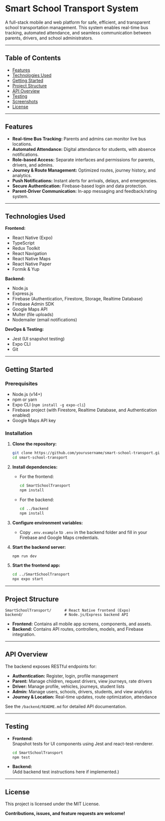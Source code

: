 # Smart School Transport System

A full-stack mobile and web platform for safe, efficient, and transparent school transportation management. This system enables real-time bus tracking, automated attendance, and seamless communication between parents, drivers, and school administrators.

---

## Table of Contents

- [Features](#features)
- [Technologies Used](#technologies-used)
- [Getting Started](#getting-started)
- [Project Structure](#project-structure)
- [API Overview](#api-overview)
- [Testing](#testing)
- [Screenshots](#screenshots)
- [License](#license)

---

## Features

- **Real-time Bus Tracking:** Parents and admins can monitor live bus locations.
- **Automated Attendance:** Digital attendance for students, with absence notifications.
- **Role-based Access:** Separate interfaces and permissions for parents, drivers, and admins.
- **Journey & Route Management:** Optimized routes, journey history, and analytics.
- **Push Notifications:** Instant alerts for arrivals, delays, and emergencies.
- **Secure Authentication:** Firebase-based login and data protection.
- **Parent-Driver Communication:** In-app messaging and feedback/rating system.

---

## Technologies Used

**Frontend:**
- React Native (Expo)
- TypeScript
- Redux Toolkit
- React Navigation
- React Native Maps
- React Native Paper
- Formik & Yup

**Backend:**
- Node.js
- Express.js
- Firebase (Authentication, Firestore, Storage, Realtime Database)
- Firebase Admin SDK
- Google Maps API
- Multer (file uploads)
- Nodemailer (email notifications)

**DevOps & Testing:**
- Jest (UI snapshot testing)
- Expo CLI
- Git

---

## Getting Started

### Prerequisites

- Node.js (v14+)
- npm or yarn
- Expo CLI (`npm install -g expo-cli`)
- Firebase project (with Firestore, Realtime Database, and Authentication enabled)
- Google Maps API key

### Installation

1. **Clone the repository:**
   ```bash
   git clone https://github.com/yourusername/smart-school-transport.git
   cd smart-school-transport
   ```

2. **Install dependencies:**
   - For the frontend:
     ```bash
     cd SmartSchoolTransport
     npm install
     ```
   - For the backend:
     ```bash
     cd ../backend
     npm install
     ```

3. **Configure environment variables:**
   - Copy `.env.example` to `.env` in the backend folder and fill in your Firebase and Google Maps credentials.

4. **Start the backend server:**
   ```bash
   npm run dev
   ```

5. **Start the frontend app:**
   ```bash
   cd ../SmartSchoolTransport
   npx expo start
   ```

---

## Project Structure

```
SmartSchoolTransport/      # React Native frontend (Expo)
backend/                   # Node.js/Express backend API
```

- **Frontend:** Contains all mobile app screens, components, and assets.
- **Backend:** Contains API routes, controllers, models, and Firebase integration.

---

## API Overview

The backend exposes RESTful endpoints for:

- **Authentication:** Register, login, profile management
- **Parent:** Manage children, request drivers, view journeys, rate drivers
- **Driver:** Manage profile, vehicles, journeys, student lists
- **Admin:** Manage users, schools, drivers, students, and view analytics
- **Journey & Location:** Real-time updates, route optimization, attendance

See the `/backend/README.md` for detailed API documentation.

---

## Testing

- **Frontend:**  
  Snapshot tests for UI components using Jest and react-test-renderer.
  ```bash
  cd SmartSchoolTransport
  npm test
  ```

- **Backend:**  
  (Add backend test instructions here if implemented.)

---


## License

This project is licensed under the MIT License.



**Contributions, issues, and feature requests are welcome!**
